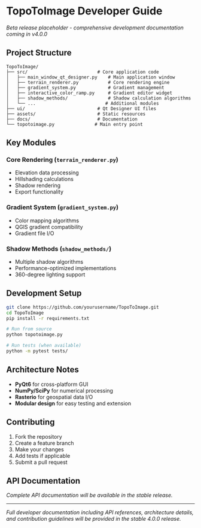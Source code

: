 # TopoToImage Developer Guide

*Beta release placeholder - comprehensive development documentation coming in v4.0.0*

## Project Structure

```
TopoToImage/
├── src/                          # Core application code
│   ├── main_window_qt_designer.py    # Main application window
│   ├── terrain_renderer.py           # Core rendering engine
│   ├── gradient_system.py            # Gradient management
│   ├── interactive_color_ramp.py     # Gradient editor widget
│   ├── shadow_methods/               # Shadow calculation algorithms
│   └── ...                          # Additional modules
├── ui/                           # Qt Designer UI files
├── assets/                       # Static resources
├── docs/                         # Documentation
└── topotoimage.py               # Main entry point
```

## Key Modules

### Core Rendering (`terrain_renderer.py`)
- Elevation data processing
- Hillshading calculations  
- Shadow rendering
- Export functionality

### Gradient System (`gradient_system.py`)
- Color mapping algorithms
- QGIS gradient compatibility
- Gradient file I/O

### Shadow Methods (`shadow_methods/`)
- Multiple shadow algorithms
- Performance-optimized implementations
- 360-degree lighting support

## Development Setup

```bash
git clone https://github.com/yourusername/TopoToImage.git
cd TopoToImage
pip install -r requirements.txt

# Run from source
python topotoimage.py

# Run tests (when available)
python -m pytest tests/
```

## Architecture Notes

- **PyQt6** for cross-platform GUI
- **NumPy/SciPy** for numerical processing
- **Rasterio** for geospatial data I/O
- **Modular design** for easy testing and extension

## Contributing

1. Fork the repository
2. Create a feature branch
3. Make your changes
4. Add tests if applicable
5. Submit a pull request

## API Documentation

*Complete API documentation will be available in the stable release.*

---

*Full developer documentation including API references, architecture details, and contribution guidelines will be provided in the stable 4.0.0 release.*